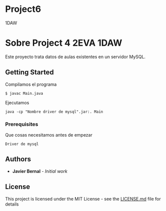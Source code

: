 # Project6
1DAW

# Sobre Project 4 2EVA 1DAW

Este proyecto trata datos de aulas existentes en un servidor MySQL.

## Getting Started

Compilamos el programa
```
$ javac Main.java
```
Ejecutamos
```
java -cp "Nombre driver de mysql".jar:. Main
```

### Prerequisites

Que cosas necesitamos antes de empezar

```
Driver de mysql

```



## Authors

* **Javier Bernal** - *Initial work* 


## License

This project is licensed under the MIT License - see the [LICENSE.md](LICENSE.md) file for details




